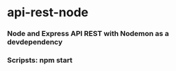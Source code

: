 # api-rest-node
### Node and Express API REST with Nodemon as a devdependency

### Scripsts: npm start
